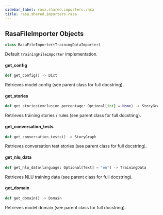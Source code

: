 ```yaml
---
sidebar_label: rasa.shared.importers.rasa
title: rasa.shared.importers.rasa
---
```

## RasaFileImporter Objects

```python
class RasaFileImporter(TrainingDataImporter)
```

Default `TrainingFileImporter` implementation.

#### get\_config

```python
def get_config() -> Dict
```

Retrieves model config (see parent class for full docstring).

#### get\_stories

```python
def get_stories(exclusion_percentage: Optional[int] = None) -> StoryGraph
```

Retrieves training stories / rules (see parent class for full docstring).

#### get\_conversation\_tests

```python
def get_conversation_tests() -> StoryGraph
```

Retrieves conversation test stories (see parent class for full docstring).

#### get\_nlu\_data

```python
def get_nlu_data(language: Optional[Text] = "en") -> TrainingData
```

Retrieves NLU training data (see parent class for full docstring).

#### get\_domain

```python
def get_domain() -> Domain
```

Retrieves model domain (see parent class for full docstring).

